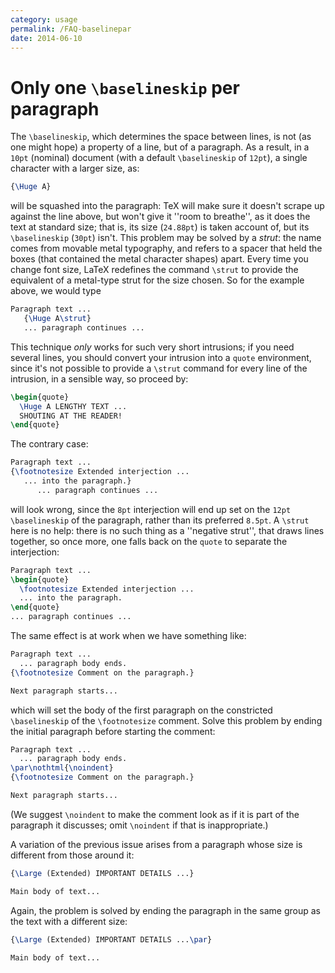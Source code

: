 ```yaml
---
category: usage
permalink: /FAQ-baselinepar
date: 2014-06-10
---
```


# Only one `\baselineskip` per paragraph

The `\baselineskip`, which determines the space between lines, is
not (as one might hope) a property of a line, but of a paragraph.  As
a result, in a `10pt` (nominal) document (with a default
`\baselineskip` of `12pt`), a single character with a larger
size, as:
```latex
{\Huge A}
```
will be squashed into the paragraph: TeX will make sure it doesn't
scrape up against the line above, but won't give it ''room to
breathe'', as it does the text at standard size; that is, its size
(`24.88pt`) is taken account of, but its `\baselineskip`
(`30pt`) isn't.  This problem may be solved by a _strut_:
the name comes from movable metal typography, and refers to a spacer
that held the boxes (that contained the metal character shapes) apart.
Every time you change font size, LaTeX redefines the command
`\strut` to provide the equivalent of a metal-type strut for the
size chosen.  So for the example above, we would type
```latex
Paragraph text ...
   {\Huge A\strut}
   ... paragraph continues ...
```
This technique _only_ works for such very short intrusions; if
you need several lines, you should convert your intrusion into a
`quote` environment, since it's not possible to provide a
`\strut` command for every line of the intrusion, in a sensible
way, so proceed by:
```latex
\begin{quote}
  \Huge A LENGTHY TEXT ...
  SHOUTING AT THE READER!
\end{quote}
```

The contrary case:
```latex
Paragraph text ...
{\footnotesize Extended interjection ...
   ... into the paragraph.}
      ... paragraph continues ...
```
will look wrong, since the `8pt` interjection will
end up set on the `12pt` `\baselineskip` of the paragraph,
rather than its preferred `8.5pt`.  A `\strut` here is no
help: there is no such thing as a ''negative strut'', that draws lines
together, so once more, one falls back on the `quote` to
separate the interjection:
```latex
Paragraph text ...
\begin{quote}
  \footnotesize Extended interjection ...
  ... into the paragraph.
\end{quote}
... paragraph continues ...
```

The same effect is at work when we have something like:
```latex
Paragraph text ...
  ... paragraph body ends.
{\footnotesize Comment on the paragraph.}

Next paragraph starts...
```
which will set the body of the first paragraph on the constricted
`\baselineskip` of the `\footnotesize` comment.  Solve this
problem by ending the initial paragraph before starting the comment:
```latex
Paragraph text ...
  ... paragraph body ends.
\par\nothtml{\noindent}
{\footnotesize Comment on the paragraph.}

Next paragraph starts...
```
(We suggest `\noindent` to make the comment look as if it is part
of the paragraph it discusses; omit `\noindent` if that is inappropriate.)

A variation of the previous issue arises from a paragraph whose size
is different from those around it:
```latex
{\Large (Extended) IMPORTANT DETAILS ...}

Main body of text...
```
Again, the problem is solved by ending the paragraph in the same group
as the text with a different size:
```latex
{\Large (Extended) IMPORTANT DETAILS ...\par}

Main body of text...
```

